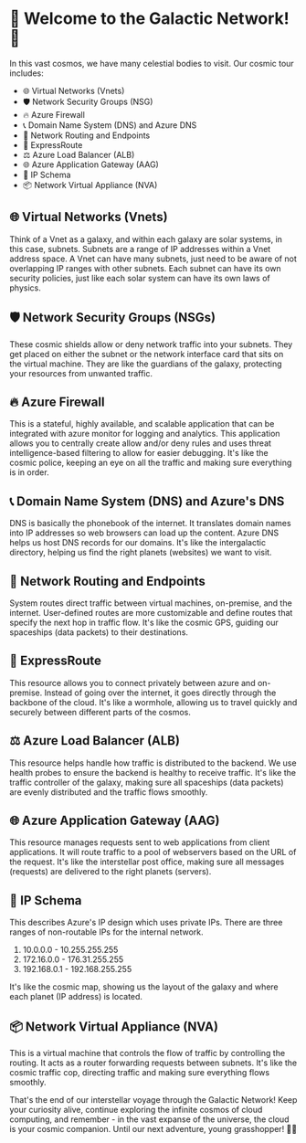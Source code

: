 # 🌌 Welcome to the Galactic Network! 🌌

In this vast cosmos, we have many celestial bodies to visit. Our cosmic tour includes:

- 🌐 Virtual Networks (Vnets)
- 🛡️ Network Security Groups (NSG)
- 🔥 Azure Firewall
- 📞 Domain Name System (DNS) and Azure DNS
- 🚦 Network Routing and Endpoints
- 🚄 ExpressRoute
- ⚖️ Azure Load Balancer (ALB)
- 🌐 Azure Application Gateway (AAG)
- 📝 IP Schema
- 📦 Network Virtual Appliance (NVA)

## 🌐 Virtual Networks (Vnets)

Think of a Vnet as a galaxy, and within each galaxy are solar systems, in this case, subnets. Subnets are a range of IP addresses within a Vnet address space. A Vnet can have many subnets, just need to be aware of not overlapping IP ranges with other subnets. Each subnet can have its own security policies, just like each solar system can have its own laws of physics.

## 🛡️ Network Security Groups (NSGs)

These cosmic shields allow or deny network traffic into your subnets. They get placed on either the subnet or the network interface card that sits on the virtual machine. They are like the guardians of the galaxy, protecting your resources from unwanted traffic.

## 🔥 Azure Firewall

This is a stateful, highly available, and scalable application that can be integrated with azure monitor for logging and analytics. This application allows you to centrally create allow and/or deny rules and uses threat intelligence-based filtering to allow for easier debugging. It's like the cosmic police, keeping an eye on all the traffic and making sure everything is in order.

## 📞 Domain Name System (DNS) and Azure's DNS

DNS is basically the phonebook of the internet. It translates domain names into IP addresses so web browsers can load up the content. Azure DNS helps us host DNS records for our domains. It's like the intergalactic directory, helping us find the right planets (websites) we want to visit.

## 🚦 Network Routing and Endpoints

System routes direct traffic between virtual machines, on-premise, and the internet. User-defined routes are more customizable and define routes that specify the next hop in traffic flow. It's like the cosmic GPS, guiding our spaceships (data packets) to their destinations.

## 🚄 ExpressRoute

This resource allows you to connect privately between azure and on-premise. Instead of going over the internet, it goes directly through the backbone of the cloud. It's like a wormhole, allowing us to travel quickly and securely between different parts of the cosmos.

## ⚖️ Azure Load Balancer (ALB)

This resource helps handle how traffic is distributed to the backend. We use health probes to ensure the backend is healthy to receive traffic. It's like the traffic controller of the galaxy, making sure all spaceships (data packets) are evenly distributed and the traffic flows smoothly.

## 🌐 Azure Application Gateway (AAG)

This resource manages requests sent to web applications from client applications. It will route traffic to a pool of webservers based on the URL of the request. It's like the interstellar post office, making sure all messages (requests) are delivered to the right planets (servers).

## 📝 IP Schema

This describes Azure's IP design which uses private IPs. There are three ranges of non-routable IPs for the internal network. 
1. 10.0.0.0 - 10.255.255.255
2. 172.16.0.0 - 176.31.255.255
3. 192.168.0.1 - 192.168.255.255

It's like the cosmic map, showing us the layout of the galaxy and where each planet (IP address) is located.

## 📦 Network Virtual Appliance (NVA)

This is a virtual machine that controls the flow of traffic by controlling the routing. It acts as a router forwarding requests between subnets. It's like the cosmic traffic cop, directing traffic and making sure everything flows smoothly.

That's the end of our interstellar voyage through the Galactic Network! Keep your curiosity alive, continue exploring the infinite cosmos of cloud computing, and remember - in the vast expanse of the universe, the cloud is your cosmic companion. Until our next adventure, young grasshopper! 🚀✨